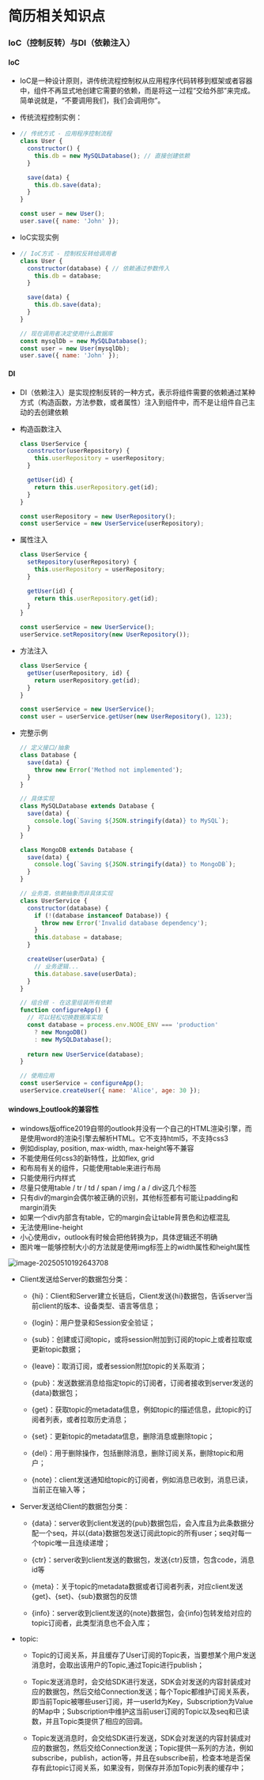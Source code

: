 # 简历相关知识点

### IoC（控制反转）与DI（依赖注入）

#### IoC

- IoC是一种设计原则，讲传统流程控制权从应用程序代码转移到框架或者容器中，组件不再显式地创建它需要的依赖，而是将这一过程“交给外部”来完成。简单说就是，“不要调用我们，我们会调用你”。

- 传统流程控制实例：

- ```js
  // 传统方式 - 应用程序控制流程
  class User {
    constructor() {
      this.db = new MySQLDatabase(); // 直接创建依赖
    }
  
    save(data) {
      this.db.save(data);
    }
  }
  
  const user = new User();
  user.save({ name: 'John' });
  ```

- IoC实现实例

- ```js
  // IoC方式 - 控制权反转给调用者
  class User {
    constructor(database) { // 依赖通过参数传入
      this.db = database;
    }
  
    save(data) {
      this.db.save(data);
    }
  }
  
  // 现在调用者决定使用什么数据库
  const mysqlDb = new MySQLDatabase();
  const user = new User(mysqlDb);
  user.save({ name: 'John' });
  ```

#### DI

- DI（依赖注入）是实现控制反转的一种方式，表示将组件需要的依赖通过某种方式（构造函数，方法参数，或者属性）注入到组件中，而不是让组件自己主动的去创建依赖

- 构造函数注入

  ```js
  class UserService {
    constructor(userRepository) {
      this.userRepository = userRepository;
    }
  
    getUser(id) {
      return this.userRepository.get(id);
    }
  }
  
  const userRepository = new UserRepository();
  const userService = new UserService(userRepository);
  ```

- 属性注入

  ```js
  class UserService {
    setRepository(userRepository) {
      this.userRepository = userRepository;
    }
  
    getUser(id) {
      return this.userRepository.get(id);
    }
  }
  
  const userService = new UserService();
  userService.setRepository(new UserRepository());
  ```

- 方法注入

  ```js
  class UserService {
    getUser(userRepository, id) {
      return userRepository.get(id);
    }
  }
  
  const userService = new UserService();
  const user = userService.getUser(new UserRepository(), 123);
  ```

- 完整示例

  ```js
  // 定义接口/抽象
  class Database {
    save(data) {
      throw new Error('Method not implemented');
    }
  }
  
  // 具体实现
  class MySQLDatabase extends Database {
    save(data) {
      console.log(`Saving ${JSON.stringify(data)} to MySQL`);
    }
  }
  
  class MongoDB extends Database {
    save(data) {
      console.log(`Saving ${JSON.stringify(data)} to MongoDB`);
    }
  }
  
  // 业务类，依赖抽象而非具体实现
  class UserService {
    constructor(database) {
      if (!(database instanceof Database)) {
        throw new Error('Invalid database dependency');
      }
      this.database = database;
    }
  
    createUser(userData) {
      // 业务逻辑...
      this.database.save(userData);
    }
  }
  
  // 组合根 - 在这里组装所有依赖
  function configureApp() {
    // 可以轻松切换数据库实现
    const database = process.env.NODE_ENV === 'production' 
      ? new MongoDB() 
      : new MySQLDatabase();
    
    return new UserService(database);
  }
  
  // 使用应用
  const userService = configureApp();
  userService.createUser({ name: 'Alice', age: 30 });
  ```

  

#### windows上outlook的兼容性

- windows版office2019自带的outlook并没有一个自己的HTML渲染引擎，而是使用word的渲染引擎去解析HTML。它不支持html5，不支持css3
- 例如display, position, max-width, max-height等不兼容
- 不能使用任何css3的新特性，比如flex, grid
- 和布局有关的组件，只能使用table来进行布局
- 只能使用行内样式
- 尽量只使用table / tr / td / span / img / a / div这几个标签
- 只有div的margin会偶尔被正确的识别，其他标签都有可能让padding和margin消失
- 如果一个div内部含有table，它的margin会让table背景色和边框混乱
- 无法使用line-height
- 小心使用div，outlook有时候会把他转换为p，具体逻辑还不明确
- 图片唯一能够控制大小的方法就是使用img标签上的width属性和height属性

![image-20250510192643708](E:\Workspace\2025_frontend_learn_note\assets\image-20250510192643708.png)

- Client发送给Server的数据包分类：

  - {hi}：Client和Server建立长链后，Client发送{hi}数据包，告诉server当前client的版本、设备类型、语言等信息；

  - {login}：用户登录和Session安全验证；

  - {sub}：创建或订阅topic，或将session附加到订阅的topic上或者拉取或更新topic数据；

  - {leave}：取消订阅，或者session附加topic的关系取消；

  - {pub}：发送数据消息给指定topic的订阅者，订阅者接收到server发送的{data}数据包；

  - {get}：获取topic的metadata信息，例如topic的描述信息，此topic的订阅者列表，或者拉取历史消息；

  - {set}：更新topic的metadata信息，删除消息或删除topic；

  - {del}：用于删除操作，包括删除消息，删除订阅关系，删除topic和用户；

  - {note}：client发送通知给topic的订阅者，例如消息已收到，消息已读，当前正在输入等；

- Server发送给Client的数据包分类：

  - {data}：server收到client发送的{pub}数据包后，会入库且为此条数据分配一个seq，并以{data}数据包发送订阅此topic的所有user；seq对每一个topic唯一且连续递增；

  - {ctr}：server收到client发送的数据包，发送{ctr}反馈，包含code，消息id等

  - {meta}：关于topic的metadata数据或者订阅者列表，对应client发送{get}、{set}、{sub}数据包的反馈

  - {info}：server收到client发送的{note}数据包，会{info}包转发给对应的topic订阅者，此类型消息也不会入库；

- topic:

  - Topic的订阅关系，并且缓存了User订阅的Topic表，当要想某个用户发送消息时，会取出该用户的Topic,通过Topic进行publish；

  - Topic发送消息时，会交给SDK进行发送，SDK会对发送的内容封装成对应的数据包，然后交给Connection发送；每个Topic都维护订阅关系表，即当前Topic被哪些user订阅，并一userId为Key，Subscription为Value的Map中；Subscription中维护这当前user订阅的Topic以及seq和已读数，并且Topic类提供了相应的回调。

  - Topic发送消息时，会交给SDK进行发送，SDK会对发送的内容封装成对应的数据包，然后交给Connection发送；Topic提供一系列的方法，例如subscribe，publish，action等，并且在subscribe前，检查本地是否保存有此topic订阅关系，如果没有，则保存并添加Topic列表的缓存中；